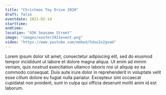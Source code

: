 ```yaml
---
title: "Christmas Toy Drive 2020"
draft: false
eventdate: 2021-02-14
starttime:
endtime:
location: "456 Seasame Street"
image: "images/easter2021event.png"
video: "https://www.youtube.com/embed/5douIo2gvwU"
---
```


Lorem ipsum dolor sit amet, consectetur adipiscing elit, sed do eiusmod tempor incididunt ut labore et dolore magna aliqua. Ut enim ad minim veniam, quis nostrud exercitation ullamco laboris nisi ut aliquip ex ea commodo consequat. Duis aute irure dolor in reprehenderit in voluptate velit esse cillum dolore eu fugiat nulla pariatur. Excepteur sint occaecat cupidatat non proident, sunt in culpa qui officia deserunt mollit anim id est laborum.
